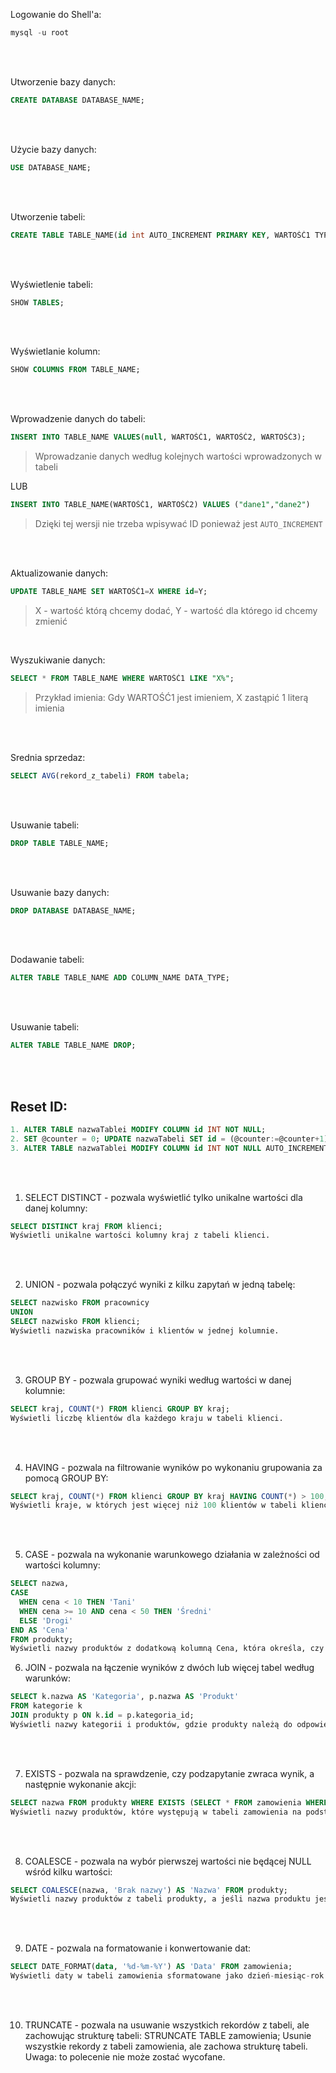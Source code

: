 Logowanie do Shell'a:
```sql
mysql -u root
```

<br><br>

Utworzenie bazy danych:
```sql
CREATE DATABASE DATABASE_NAME;
```

<br><br>

Użycie bazy danych:
```sql
USE DATABASE_NAME;
```

<br><br>

Utworzenie tabeli:
```sql
CREATE TABLE TABLE_NAME(id int AUTO_INCREMENT PRIMARY KEY, WARTOŚĆ1 TYPDANYCH(45));
```

<br><br>

Wyświetlenie tabeli:
```sql
SHOW TABLES;
```

<br><br>

Wyświetlanie kolumn:
```sql
SHOW COLUMNS FROM TABLE_NAME;
```

<br><br>

Wprowadzenie danych do tabeli:
```sql
INSERT INTO TABLE_NAME VALUES(null, WARTOŚĆ1, WARTOŚĆ2, WARTOŚĆ3);
```
> Wprowadzanie danych według kolejnych wartości wprowadzonych w tabeli

LUB

```sql
INSERT INTO TABLE_NAME(WARTOŚĆ1, WARTOŚĆ2) VALUES ("dane1","dane2")
```
> Dzięki tej wersji nie trzeba wpisywać ID ponieważ jest `AUTO_INCREMENT`

<br><br>

Aktualizowanie danych:
```sql
UPDATE TABLE_NAME SET WARTOŚĆ1=X WHERE id=Y;
```
> X - wartość którą chcemy dodać, Y - wartość dla którego id chcemy zmienić

<br>

Wyszukiwanie danych:
```sql
SELECT * FROM TABLE_NAME WHERE WARTOŚĆ1 LIKE "X%";
```
> Przykład imienia: Gdy WARTOŚĆ1 jest imieniem, X zastąpić 1 literą imienia

<br><br>

Srednia sprzedaz:
```sql
SELECT AVG(rekord_z_tabeli) FROM tabela;
```

<br><br>

Usuwanie tabeli:
```sql
DROP TABLE TABLE_NAME;
```

<br><br>

Usuwanie bazy danych:
```sql
DROP DATABASE DATABASE_NAME;
```

<br><br>

Dodawanie tabeli:
```sql
ALTER TABLE TABLE_NAME ADD COLUMN_NAME DATA_TYPE;
```

<br><br>

Usuwanie tabeli:
```sql
ALTER TABLE TABLE_NAME DROP;
```

<br><br>

Reset ID:
---
```sql
1. ALTER TABLE nazwaTablei MODIFY COLUMN id INT NOT NULL;
2. SET @counter = 0; UPDATE nazwaTabeli SET id = (@counter:=@counter+1);
3. ALTER TABLE nazwaTablei MODIFY COLUMN id INT NOT NULL AUTO_INCREMENT;
```

<br><br>

1. SELECT DISTINCT - pozwala wyświetlić tylko unikalne wartości dla danej kolumny:
```sql
SELECT DISTINCT kraj FROM klienci;
Wyświetli unikalne wartości kolumny kraj z tabeli klienci.
```

<br><br>

2. UNION - pozwala połączyć wyniki z kilku zapytań w jedną tabelę:
```sql
SELECT nazwisko FROM pracownicy
UNION
SELECT nazwisko FROM klienci;
Wyświetli nazwiska pracowników i klientów w jednej kolumnie.
```

<br><br>

3. GROUP BY - pozwala grupować wyniki według wartości w danej kolumnie:
```sql
SELECT kraj, COUNT(*) FROM klienci GROUP BY kraj;
Wyświetli liczbę klientów dla każdego kraju w tabeli klienci.
```

<br><br>

4. HAVING - pozwala na filtrowanie wyników po wykonaniu grupowania za pomocą GROUP BY:
```sql
SELECT kraj, COUNT(*) FROM klienci GROUP BY kraj HAVING COUNT(*) > 100;
Wyświetli kraje, w których jest więcej niż 100 klientów w tabeli klienci.
```
<br><br>

5. CASE - pozwala na wykonanie warunkowego działania w zależności od wartości kolumny:
```sql
SELECT nazwa,
CASE
  WHEN cena < 10 THEN 'Tani'
  WHEN cena >= 10 AND cena < 50 THEN 'Średni'
  ELSE 'Drogi'
END AS 'Cena'
FROM produkty;
Wyświetli nazwy produktów z dodatkową kolumną Cena, która określa, czy produkt jest tani, średni czy drogi na podstawie wartości kolumny cena w tabeli produkty.
```

6. JOIN - pozwala na łączenie wyników z dwóch lub więcej tabel według warunków:
```sql
SELECT k.nazwa AS 'Kategoria', p.nazwa AS 'Produkt'
FROM kategorie k
JOIN produkty p ON k.id = p.kategoria_id;
Wyświetli nazwy kategorii i produktów, gdzie produkty należą do odpowiedniej kategorii, korzystając z kolumny id w tabeli kategorie i kolumny kategoria_id w tabeli produkty.
```

<br><br>

7. EXISTS - pozwala na sprawdzenie, czy podzapytanie zwraca wynik, a następnie wykonanie akcji:
```sql
SELECT nazwa FROM produkty WHERE EXISTS (SELECT * FROM zamowienia WHERE produkty.id = zamowienia.produkt_id);
Wyświetli nazwy produktów, które występują w tabeli zamowienia na podstawie wartości kolumny produkt_id i są dostępne w tabeli produkty.
```

<br><br>

8. COALESCE - pozwala na wybór pierwszej wartości nie będącej NULL wśród kilku wartości:
```sql
SELECT COALESCE(nazwa, 'Brak nazwy') AS 'Nazwa' FROM produkty;
Wyświetli nazwy produktów z tabeli produkty, a jeśli nazwa produktu jest NULL, wyświetli tekst "Brak nazwy".
```

<br><br>

9. DATE - pozwala na formatowanie i konwertowanie dat:
```sql
SELECT DATE_FORMAT(data, '%d-%m-%Y') AS 'Data' FROM zamowienia;
Wyświetli daty w tabeli zamowienia sformatowane jako dzień-miesiąc-rok.
```
<br><br>

10. TRUNCATE - pozwala na usuwanie wszystkich rekordów z tabeli, ale zachowując strukturę tabeli:
STRUNCATE TABLE zamowienia;
Usunie wszystkie rekordy z tabeli zamowienia, ale zachowa strukturę tabeli. Uwaga: to polecenie nie może zostać wycofane.
```
